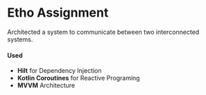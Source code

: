 # Etho Assignment

Architected a system to communicate between two interconnected systems.

#### Used
 - **Hilt** for Dependency Injection
 - **Kotlin Coroutines** for Reactive Programing
 - **MVVM** Architecture
